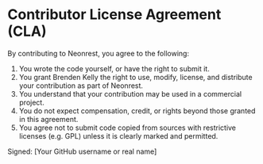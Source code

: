 # Contributor License Agreement (CLA)

By contributing to Neonrest, you agree to the following:

1. You wrote the code yourself, or have the right to submit it.
2. You grant Brenden Kelly the right to use, modify, license, and distribute your contribution as part of Neonrest.
3. You understand that your contribution may be used in a commercial project.
4. You do not expect compensation, credit, or rights beyond those granted in this agreement.
5. You agree not to submit code copied from sources with restrictive licenses (e.g. GPL) unless it is clearly marked and permitted.

Signed: [Your GitHub username or real name]
